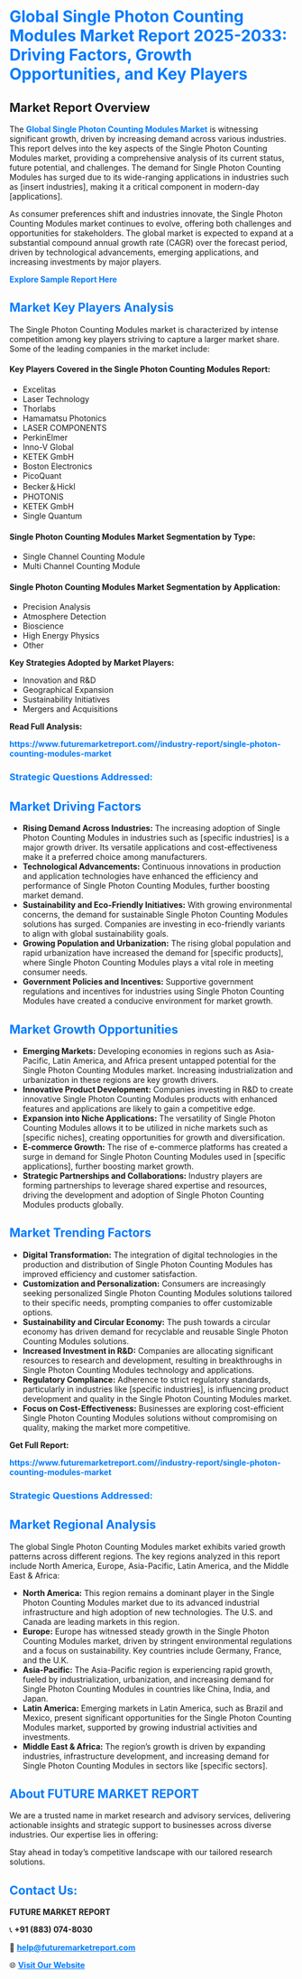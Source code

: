 <h1 style="color: #007BFF;">Global Single Photon Counting Modules Market Report 2025-2033: Driving Factors, Growth Opportunities, and Key Players</h1>

<section id="overview">
<h2>Market Report Overview</h2>
<p>The <a href="https://www.futuremarketreport.com//industry-report/single-photon-counting-modules-market" style="color: #007BFF; text-decoration: none;"><strong>Global Single Photon Counting Modules Market</strong></a> is witnessing significant growth, driven by increasing demand across various industries. This report delves into the key aspects of the Single Photon Counting Modules market, providing a comprehensive analysis of its current status, future potential, and challenges. The demand for Single Photon Counting Modules has surged due to its wide-ranging applications in industries such as [insert industries], making it a critical component in modern-day [applications].</p>
<p>As consumer preferences shift and industries innovate, the Single Photon Counting Modules market continues to evolve, offering both challenges and opportunities for stakeholders. The global market is expected to expand at a substantial compound annual growth rate (CAGR) over the forecast period, driven by technological advancements, emerging applications, and increasing investments by major players.</p>
</section>

<section id="overview">
<p><a href="https://www.futuremarketreport.com//request-sample/reportId=81961" style="color: #007BFF; text-decoration: none;"><strong>Explore Sample Report Here</strong></a></p>
</section>

<section id="key-players">
<h2 style="color: #007BFF;">Market Key Players Analysis</h2>
<p>The Single Photon Counting Modules market is characterized by intense competition among key players striving to capture a larger market share. Some of the leading companies in the market include:</p>
<h4>Key Players Covered in the Single Photon Counting Modules Report:</h4>
<ul><li>Excelitas</li><li>Laser Technology</li><li>Thorlabs</li><li>Hamamatsu Photonics</li><li>LASER COMPONENTS</li><li>PerkinElmer</li><li>Inno-V Global</li><li>KETEK GmbH</li><li>Boston Electronics</li><li>PicoQuant</li><li>Becker＆Hickl</li><li>PHOTONIS</li><li>KETEK GmbH</li><li>Single Quantum</li></ul>
<h4>Single Photon Counting Modules Market Segmentation by Type:</h4>
<ul><li>Single Channel Counting Module</li><li>Multi Channel Counting Module</li></ul>

<h4>Single Photon Counting Modules Market Segmentation by Application:</h4>
<ul><li>Precision Analysis</li><li>Atmosphere Detection</li><li>Bioscience</li><li>High Energy Physics</li><li>Other</li></ul>
<p><strong>Key Strategies Adopted by Market Players:</strong></p>
<ul>
<li>Innovation and R&D</li>
<li>Geographical Expansion</li>
<li>Sustainability Initiatives</li>
<li>Mergers and Acquisitions</li>
</ul>
</section>

<section>
<p><strong>Read Full Analysis: </strong></p><a href="https://www.futuremarketreport.com//industry-report/single-photon-counting-modules-market" style="color: #007BFF; text-decoration: none;"><strong>https://www.futuremarketreport.com//industry-report/single-photon-counting-modules-market</strong></a>
<h3 style="color: #007BFF;">Strategic Questions Addressed:</h3>
</section>

<section id="driving-factors">
<h2 style="color: #007BFF;">Market Driving Factors</h2>
<ul>
<li><strong>Rising Demand Across Industries:</strong> The increasing adoption of Single Photon Counting Modules in industries such as [specific industries] is a major growth driver. Its versatile applications and cost-effectiveness make it a preferred choice among manufacturers.</li>
<li><strong>Technological Advancements:</strong> Continuous innovations in production and application technologies have enhanced the efficiency and performance of Single Photon Counting Modules, further boosting market demand.</li>
<li><strong>Sustainability and Eco-Friendly Initiatives:</strong> With growing environmental concerns, the demand for sustainable Single Photon Counting Modules solutions has surged. Companies are investing in eco-friendly variants to align with global sustainability goals.</li>
<li><strong>Growing Population and Urbanization:</strong> The rising global population and rapid urbanization have increased the demand for [specific products], where Single Photon Counting Modules plays a vital role in meeting consumer needs.</li>
<li><strong>Government Policies and Incentives:</strong> Supportive government regulations and incentives for industries using Single Photon Counting Modules have created a conducive environment for market growth.</li>
</ul>
</section>

<section id="growth-opportunities">
<h2 style="color: #007BFF;">Market Growth Opportunities</h2>
<ul>
<li><strong>Emerging Markets:</strong> Developing economies in regions such as Asia-Pacific, Latin America, and Africa present untapped potential for the Single Photon Counting Modules market. Increasing industrialization and urbanization in these regions are key growth drivers.</li>
<li><strong>Innovative Product Development:</strong> Companies investing in R&D to create innovative Single Photon Counting Modules products with enhanced features and applications are likely to gain a competitive edge.</li>
<li><strong>Expansion into Niche Applications:</strong> The versatility of Single Photon Counting Modules allows it to be utilized in niche markets such as [specific niches], creating opportunities for growth and diversification.</li>
<li><strong>E-commerce Growth:</strong> The rise of e-commerce platforms has created a surge in demand for Single Photon Counting Modules used in [specific applications], further boosting market growth.</li>
<li><strong>Strategic Partnerships and Collaborations:</strong> Industry players are forming partnerships to leverage shared expertise and resources, driving the development and adoption of Single Photon Counting Modules products globally.</li>
</ul>
</section>

<section id="trending-factors">
<h2 style="color: #007BFF;">Market Trending Factors</h2>
<ul>
<li><strong>Digital Transformation:</strong> The integration of digital technologies in the production and distribution of Single Photon Counting Modules has improved efficiency and customer satisfaction.</li>
<li><strong>Customization and Personalization:</strong> Consumers are increasingly seeking personalized Single Photon Counting Modules solutions tailored to their specific needs, prompting companies to offer customizable options.</li>
<li><strong>Sustainability and Circular Economy:</strong> The push towards a circular economy has driven demand for recyclable and reusable Single Photon Counting Modules solutions.</li>
<li><strong>Increased Investment in R&D:</strong> Companies are allocating significant resources to research and development, resulting in breakthroughs in Single Photon Counting Modules technology and applications.</li>
<li><strong>Regulatory Compliance:</strong> Adherence to strict regulatory standards, particularly in industries like [specific industries], is influencing product development and quality in the Single Photon Counting Modules market.</li>
<li><strong>Focus on Cost-Effectiveness:</strong> Businesses are exploring cost-efficient Single Photon Counting Modules solutions without compromising on quality, making the market more competitive.</li>
</ul>
</section>

<section>
<p><strong>Get Full Report: </strong></p><a href="https://www.futuremarketreport.com//industry-report/single-photon-counting-modules-market" style="color: #007BFF; text-decoration: none;"><strong>https://www.futuremarketreport.com//industry-report/single-photon-counting-modules-market</strong></a>
<h3 style="color: #007BFF;">Strategic Questions Addressed:</h3>
</section>


<section id="regional-analysis">
<h2 style="color: #007BFF;">Market Regional Analysis</h2>
<p>The global Single Photon Counting Modules market exhibits varied growth patterns across different regions. The key regions analyzed in this report include North America, Europe, Asia-Pacific, Latin America, and the Middle East & Africa:</p>
<ul>
<li><strong>North America:</strong> This region remains a dominant player in the Single Photon Counting Modules market due to its advanced industrial infrastructure and high adoption of new technologies. The U.S. and Canada are leading markets in this region.</li>
<li><strong>Europe:</strong> Europe has witnessed steady growth in the Single Photon Counting Modules market, driven by stringent environmental regulations and a focus on sustainability. Key countries include Germany, France, and the U.K.</li>
<li><strong>Asia-Pacific:</strong> The Asia-Pacific region is experiencing rapid growth, fueled by industrialization, urbanization, and increasing demand for Single Photon Counting Modules in countries like China, India, and Japan.</li>
<li><strong>Latin America:</strong> Emerging markets in Latin America, such as Brazil and Mexico, present significant opportunities for the Single Photon Counting Modules market, supported by growing industrial activities and investments.</li>
<li><strong>Middle East & Africa:</strong> The region’s growth is driven by expanding industries, infrastructure development, and increasing demand for Single Photon Counting Modules in sectors like [specific sectors].</li>
</ul>
</section>

<footer>
<h2 style="color: #007BFF;">About FUTURE MARKET REPORT</h2>
<p>We are a trusted name in market research and advisory services, delivering actionable insights and strategic support to businesses across diverse industries. Our expertise lies in offering:</p>

<p>Stay ahead in today’s competitive landscape with our tailored research solutions.</p>

<h2 style="color: #007BFF;">Contact Us:</h2>
<p><strong>FUTURE MARKET REPORT</strong></p>
<p>📞 <strong>+91 (883) 074-8030</strong></p>
<p>📧 <strong><a href="mailto:help@futuremarketreport.com" style="color: #007BFF;">help@futuremarketreport.com</a></strong></p>
<p>🌐 <strong><a href="https://www.futuremarketreport.com/" style="color: #007BFF;">Visit Our Website</a></strong></p>
</footer>